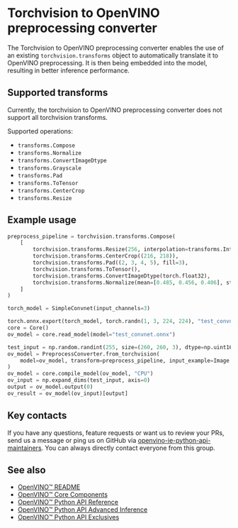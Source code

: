 # Torchvision to OpenVINO preprocessing converter

The Torchvision to OpenVINO preprocessing converter enables the use of an existing `torchvision.transforms` object to automatically translate it to OpenVINO preprocessing. It is then being embedded into the model, resulting in better inference performance.


## Supported transforms

Currently, the torchvision to OpenVINO preprocessing converter does not support all torchvision transforms.

Supported operations:
- `transforms.Compose`
- `transforms.Normalize`
- `transforms.ConvertImageDtype`
- `transforms.Grayscale`
- `transforms.Pad`
- `transforms.ToTensor`
- `transforms.CenterCrop`
- `transforms.Resize`

## Example usage

```python
preprocess_pipeline = torchvision.transforms.Compose(
    [
        torchvision.transforms.Resize(256, interpolation=transforms.InterpolationMode.NEAREST),
        torchvision.transforms.CenterCrop((216, 218)),
        torchvision.transforms.Pad((2, 3, 4, 5), fill=3),
        torchvision.transforms.ToTensor(),
        torchvision.transforms.ConvertImageDtype(torch.float32),
        torchvision.transforms.Normalize(mean=[0.485, 0.456, 0.406], std=[0.229, 0.224, 0.225]),
    ]
)

torch_model = SimpleConvnet(input_channels=3)

torch.onnx.export(torch_model, torch.randn(1, 3, 224, 224), "test_convnet.onnx", verbose=False, input_names=["input"], output_names=["output"])
core = Core()
ov_model = core.read_model(model="test_convnet.onnx")

test_input = np.random.randint(255, size=(260, 260, 3), dtype=np.uint16)
ov_model = PreprocessConverter.from_torchvision(
    model=ov_model, transform=preprocess_pipeline, input_example=Image.fromarray(test_input.astype("uint8"), "RGB")
)
ov_model = core.compile_model(ov_model, "CPU")
ov_input = np.expand_dims(test_input, axis=0)
output = ov_model.output(0)
ov_result = ov_model(ov_input)[output]
```

## Key contacts

If you have any questions, feature requests or want us to review your PRs, send us a message or ping us on GitHub via [openvino-ie-python-api-maintainers](https://github.com/orgs/openvinotoolkit/teams/openvino-ie-python-api-maintainers). You can always directly contact everyone from this group.

## See also

* [OpenVINO™ README](../../../README.md)
* [OpenVINO™ Core Components](../../README.md)
* [OpenVINO™ Python API Reference](https://docs.openvino.ai/2024/api/ie_python_api/api.html)
* [OpenVINO™ Python API Advanced Inference](https://docs.openvino.ai/2024/openvino-workflow/running-inference/integrate-openvino-with-your-application/python-api-advanced-inference.html)
* [OpenVINO™ Python API Exclusives](https://docs.openvino.ai/2024/openvino-workflow/running-inference/integrate-openvino-with-your-application/python-api-exclusives.html)
